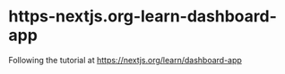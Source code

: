 # https-nextjs.org-learn-dashboard-app
Following the tutorial at https://nextjs.org/learn/dashboard-app
